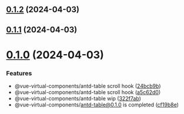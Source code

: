 ## [0.1.2](https://github.com/xinlei3166/vue-virtual-components/compare/v0.1.1...v0.1.2) (2024-04-03)



## [0.1.1](https://github.com/xinlei3166/vue-virtual-components/compare/v0.1.0...v0.1.1) (2024-04-03)



# [0.1.0](https://github.com/xinlei3166/vue-virtual-components/compare/322f7abe09fff3f74abe47ac09a61bfa0a73b6c4...v0.1.0) (2024-04-03)


### Features

* @vue-virtual-components/antd-table scroll hook ([24bcb9b](https://github.com/xinlei3166/vue-virtual-components/commit/24bcb9b88833f7430efe249631906892dbff344d))
* @vue-virtual-components/antd-table scroll hook ([a5c62d0](https://github.com/xinlei3166/vue-virtual-components/commit/a5c62d062e7736309562254ec16791f98a5d5c94))
* @vue-virtual-components/antd-table wip ([322f7ab](https://github.com/xinlei3166/vue-virtual-components/commit/322f7abe09fff3f74abe47ac09a61bfa0a73b6c4))
* @vue-virtual-components/antd-table@0.1.0 is completed ([cf19b8e](https://github.com/xinlei3166/vue-virtual-components/commit/cf19b8eed7f96c8e7dbef7693cbe4d3fbb6c36fb))



